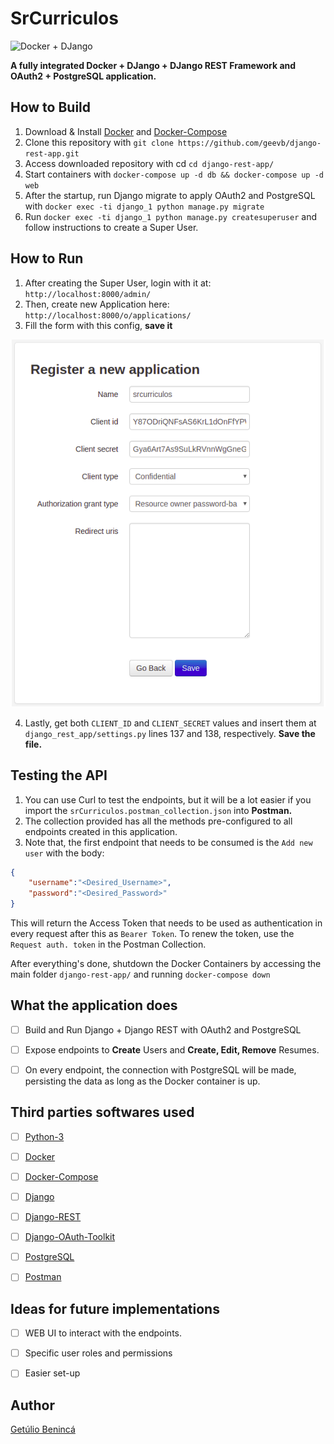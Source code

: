 # SrCurriculos

![Docker + DJango](https://cdn-images-1.medium.com/max/422/1*rPq3u8hlfXbz4edT2MQW0Q.png)

**A fully integrated Docker + DJango + DJango REST Framework and OAuth2 + PostgreSQL application.**



## How to Build

1. Download & Install [Docker](https://docs.docker.com/install/linux/docker-ce/ubuntu/) and [Docker-Compose](https://docs.docker.com/compose/install/)
2. Clone this repository with `git clone https://github.com/geevb/django-rest-app.git`
3. Access downloaded repository with cd  `cd django-rest-app/`
4. Start containers with `docker-compose up -d db && docker-compose up -d web`
5. After the startup, run Django migrate to apply OAuth2 and PostgreSQL with `docker exec -ti django_1 python manage.py migrate`
6. Run `docker exec -ti django_1 python manage.py createsuperuser` and follow instructions to create a Super User.



## How to Run

1. After creating the Super User, login with it at: `http://localhost:8000/admin/`
2. Then, create new Application here: `http://localhost:8000/o/applications/`
3. Fill the form with this config, **save it**

![New-Application](appConfig.png)

4. Lastly, get both `CLIENT_ID` and `CLIENT_SECRET` values and insert them at `django_rest_app/settings.py` lines 137 and 138, respectively. **Save the file.**



## Testing the API

1. You can use Curl to test the endpoints, but it will be a lot easier if you import the `srCurriculos.postman_collection.json` into **Postman.**
2. The collection provided has all the methods pre-configured to all endpoints created in this application.
3. Note that, the first endpoint that needs to be consumed is the `Add new user` with the body:
```JSON
{
    "username":"<Desired_Username>",
    "password":"<Desired_Password>"
}
```
This will return the Access Token that needs to be used as authentication in every request after this as `Bearer Token`.
To renew the token, use the `Request auth. token` in the Postman Collection.

After everything's done, shutdown the Docker Containers by accessing the main folder `django-rest-app/` and running `docker-compose down`



## What the application does

- [ ] Build and Run Django + Django REST with OAuth2 and PostgreSQL
- [ ] Expose endpoints to **Create** Users and **Create, Edit, Remove** Resumes.
- [ ] On every endpoint, the connection with PostgreSQL will be made, persisting the data as long as the Docker container is up.



## Third parties softwares used

- [ ] [Python-3](https://www.python.org/)
- [ ] [Docker](https://www.docker.com/)
- [ ] [Docker-Compose](https://docs.docker.com/compose/)
- [ ] [Django](https://www.djangoproject.com/)
- [ ] [Django-REST](https://www.django-rest-framework.org/)
- [ ] [Django-OAuth-Toolkit](https://django-oauth-toolkit.readthedocs.io/en/latest/)
- [ ] [PostgreSQL](https://www.postgresql.org/)
- [ ] [Postman](https://www.getpostman.com/)



## Ideas for future implementations

- [ ] WEB UI to interact with the endpoints.
- [ ] Specific user roles and permissions
- [ ] Easier set-up



## Author
[Getúlio Benincá](https://github.com/geevb)
